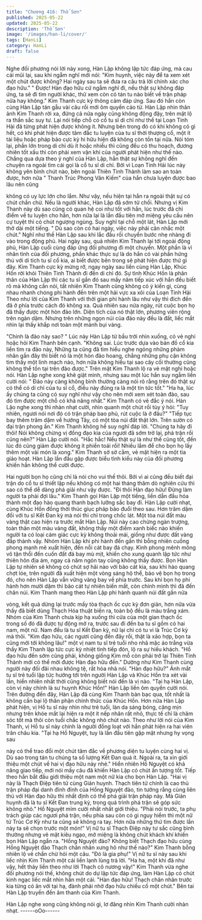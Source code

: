 ```yaml
---
title: "Chương 416: Thổ Sơn"
published: 2025-05-22
updated: 2025-05-22
description: 'Thổ Sơn'
image: '/images/han-li/cover/'
tags: [HanLi]
category: HanLi
draft: false
---
```


Nghe đối phương nói lời này xong, Hàn Lập không lập tức đáp
ứng, mà cau cái mũi lại, sau khi ngẫm nghĩ mới nói:
"Kim huynh, việc này để ta xem xét một chút được không? Hai
ngày sau ta sẽ đưa ra câu trả lời chính xác cho đạo hữu."
" Được! Hàn đạo hữu cứ ngẫm nghĩ đi, nếu thật sự không đáp
ứng, ta sẽ đi tìm người khác, thử xem còn có tán tu nào biết về
trận pháp nữa hay không." Kim Thanh cực kỳ thông cảm đáp ứng.
Sau đó hắn còn cùng Hàn Lập tán gẫu vài câu rồi mới ôm quyền
cáo từ.
Hàn Lập nhìn thân ảnh Kim Thanh rời xa, đứng cả nửa ngày cũng
không động đậy, trên mặt lộ ra thần sắc suy tư.
Lại nói tiếp chỗ có cổ tu sĩ di chỉ như thế tại Loạn Tinh Hải đã
từng phát hiện được không ít.
Nhưng bên trong đó có khi không có gì hết, có khi phát hiện được
tâm đắc tu luyện của tu sĩ thời thượng cổ, một ít tài liệu hoặc
pháp bảo cực kỳ hi hữu hiện đã không còn tồn tại nữa.
Nói tóm lại, phần lớn trong di chỉ dù ít hoặc nhiều thì cũng đều có
thu hoạch, đương nhiên tốt xấu thì còn phải xem vận khí của
người phát hiện như thế nào.
Chẳng qua dựa theo ý nghĩ của Hàn Lập, hắn thật sự không nghĩ
đến chuyện ra ngoài tìm cái gọi là cổ tu sĩ di chỉ.
Bởi vì Loạn Tinh Hải lúc này không yên bình chút nào, bên ngoài
Thiên Tinh Thành làm sao an toàn được, hơn nữa " Thanh Trúc
Phong Vân Kiếm" của hắn chưa luyện được bao lâu nên cũng

không có uy lực lớn cho lắm.
Như vậy, nếu hiện tại hắn ra ngoài thật sự có chút chần chừ.
Nếu là người khác, Hàn Lập đã sớm từ chối. Nhưng vị Kim Thanh
này dù sao cũng có quan hệ coi như tốt với hắn, lúc trước đã chỉ
điểm về tu luyện cho hắn, hơn nữa lại là lần đầu tiên mở miệng
yêu cầu nên cự tuyệt thì có chút ngượng ngùng.
Suy nghĩ tại chỗ một lát, Hàn Lập mới thở dài một tiếng.
" Dù sao còn có hai ngày, việc này phải cân nhắc một chút."
Nghĩ như thế Hàn Lập sau khi lắc đầu rồi chuyển bước nhẹ
nhàng đi vào trong động phủ.
Hai ngày sau, quả nhiên Kim Thanh lại tới ngoài động phủ, Hàn
Lập cuối cùng đáp ứng đối phương đi một chuyến.
Một phần là vì nhân tình của đối phương, phần khác thực sự là
do hắn có vài phần hứng thú với di tích tu sĩ cổ kia, ai biết được
bên trong sẽ phát hiện được thứ gì đây.
Kim Thanh cực kỳ mừng rỡ, ngay ngày sau liền cùng Hàn Lập,
Khúc Hồn rời khỏi Thiên Tinh Thành đi đến di chỉ đó.
Sự tình Khúc Hồn là phân thân của Hàn Lập thì các tu sĩ gần đó
sau mấy năm tiếp xúc với hắn đều biết rõ mà không cần nói, tất
nhiên Kim Thanh cũng không có ý kiến gì, cùng nhau nhanh
chóng phi hành đến trên một hải vực xa xôi của Loạn Tinh Hải
Theo như lời của Kim Thanh với thời gian phi hành lâu như vậy
thì đích đến đã ở phía trước cách đó không xa.
Quả nhiên sau nửa ngày, rút cuộc bọn họ đã thấy được một hòn
đảo lớn.
Diện tích của nó thật lớn, phương viên rộng trên ngàn dặm.
Nhưng trên những ngọn núi của đảo này đều là đất, liếc mắt nhìn
lại thấy khắp nơi toàn một mảnh bụi vàng.

"Chính là đảo này sao? " Lúc này Hàn Lập từ bầu trời nhìn xuống,
có vẻ nghi hoặc hỏi Kim Thanh bên cạnh.
"Không sai. Lúc trước dựa vào bản đồ cổ kia liền tìm ra đảo này,
Những ta cũng đã tìm hiểu nghe ngóng những phàm nhân gần
đây thì biết nó là một hòn đảo hoang, chẳng những phụ cận
không tìm thấy một linh mạch nào, hơn nữa không hiểu tại sao
cây cối thường cũng không thể tồn tại trên đảo được." Trên mặt
Kim Thanh lộ ra vẻ mặt nghi hoặc nói.
Hàn Lập nghe xong khẽ giật mình, nhưng sau một lúc hắn suy
ngẫm liền cười nói:
" Đảo này càng không bình thường càng nói rõ rằng trên đó thật
sự có thể có di chỉ của tu sĩ cổ, điều này đúng ra là một tin tức
tốt."
"Ha ha, lúc ấy chúng ta cũng có suy nghĩ như vậy cho nên mới
xem xét toàn đảo, sau đó tìm được một chỗ có khả năng nhất."
Kim Thanh có vẻ đắc ý nói.
Hàn Lậo nghe xong thì nhàn nhạt cười, nhìn quanh một chút rồi
tùy ý hỏi:
"Tuy nhiên, ngươi nói nơi đó có trận pháp bao phủ, rút cuộc là ở
đâu?"
"Tiếp tục bay thêm trăm dặm về hướng Tây, có một tòa núi đất
thật lớn. Trên sườn có đại trận phong ấn." Kim Thanh không hề
suy nghĩ đáp lời.
"Chúng ta hãy đi thôi! Nói không chừng vị đồng đạo kia của ngươi
đã sớm trở lại, phá trận rồi cũng nên?" Hàn Lập cười nói.
"Hắc hắc! Nếu thật sự là như thế cũng tốt, đến lúc đó cũng giảm
được không ít phiền toái rồi! Nhiều lắm để cho bọn họ lấy thêm
một vài món là xong." Kim Thanh sờ sờ cằm, vẻ mặt hiện ra một
tia giảo hoạt. Hàn Lập lần đầu gặp được biểu tình kiểu này của
đối phương khiến hắn không thể cười được.

Hai người bọn họ cũng chỉ là nói cho vui thế thôi.
Bởi vì ai cũng đều biết đại trận do cổ tu sĩ thiết lập nếu không có
một hai tháng thăm dò nghiên cứu thì sao có thể dễ dàng phá giải
như vậy được.
"Đi thôi Hàn đạo hữu! Đừng làm người ta phải đợi lâu." Kim Thanh
gọi Hàn Lập một tiếng, liền dẫn đầu hóa thành một đạo hào
quang thanh bạch lưỡng sắc bay đi.
Hàn Lập cười nhạt, cùng Khúc Hồn đồng thời thúc giục pháp bảo
đuổi theo sau.
Hơn trăm dặm đối với tu sĩ Kết Đan kỳ mà nói thì chỉ trong chốc
lát.
Một tòa núi đất màu vàng thật cao hiện ra trước mắt Hàn Lập.
Núi này cao chừng ngàn trượng, toàn thân một màu vàng đất,
không thấy một điểm xanh biếc nào khiến người ta có loại cảm
giác cực kỳ không thoải mái, giống như được đất vàng đắp thành
vậy.
Nhóm Hàn Lập khi phi hành đến gần thì bỗng nhiên cuồng phong
mạnh mẽ xuất hiện, đến nỗi cát bay đá chạy.
Kình phong mênh mông vô tận thổi đến cuốn đất đá bay mù mịt,
khiến cho xung quanh lập tức như thiên hôn địa ám, ngay cả năm
ngón tay cũng không thấy được.
Bọn Hàn Lập tự nhiên sẽ không có chút sợ hãi nào với bão cát
kia, sau khi hào quang chợt lóe, trên người đã xuất hiện một vòng
sáng hộ thể, bảo vệ bọn họ trong đó, cho nên Hàn Lập vẫn vững
vàng bay về phía trước.
Sau khi bọn họ phi hành hơn mười dặm thì bão cát tự nhiên biến
mất, còn chính mình thì đã đến chân núi.
Kim Thanh mang theo Hàn Lập phi hành quanh núi đất gần nửa

vòng, kết quả dừng lại trước mấy tòa thạch ốc cực kỳ đơn giản,
hơn nữa vừa thấy đã biết dùng Thạch Hóa thuật biến ra, toàn bộ
đều là màu trắng xám.
Nhóm của Kim Thanh chưa kịp hạ xuống thì cửa của một gian
thạch ốc trong số đó đã được tự động mở ra, trước sau đi đến ba
tu sĩ gồm có hai nam, một nữ.
Nam đều là tu sĩ Kết Đan kỳ, nữ lại chỉ có tu vi là Trúc Cơ kỳ mà
thôi.
"Kim đạo hữu, các ngươi cũng đến đây rồi, thật là xảo hợp, bọn ta
cũng mới tới không lâu!" một vị nam tu sĩ trẻ tuổi nho nhã mặc áo
trắng vừa thấy Kim Thanh lập tức cực kỳ nhiệt tình tiếp đón, lộ ra
sự hiếu khách.
"Hồ đạo hữu đến sớm cũng phải, không giống Kim mỗ còn phải
trở lại Thiên Tinh Thành mới có thể mời được Hàn đạo hữu đến."
Dường như Kim Thanh cùng người này đối đãi nhau không tệ, rất
hòa nhã nói.
"Hàn đạo hữu?" Ánh mắt tu sĩ trẻ tuổi lập tức hướng tới trên
người Hàn Lập và Khúc Hồn tra xét vài lần, hiển nhiên nhất thời
cũng không biết nói đến là vị nào.
"Tại hạ Hàn Lập, còn vị này chính là sư huynh Khúc Hồn!" Hàn
Lập liền ôm quyền cười nói.
Trên đường đến đây, Hàn Lập đã cùng Kim Thanh bàn bạc qua,
tốt nhất là không cần bại lộ thân phận chính thức của Khúc Hồn.
Hơn nữa Hàn Lập phát hiện, vị Hồ tu sĩ này nhìn như trẻ tuổi, làn
da sáng bóng, căng mịn nhưng trên khóe mắt lại hiện ra một ít
nếp nhăn rất nhỏ, thực tế chỉ là chăm sóc tốt mà thôi còn tuổi
chắc không nhỏ chút nào.
Theo như lời nói của Kim Thanh, vị Hồ tu sĩ này chính là người
đồng loạt với hắn phát hiện ra hai viên trân châu kia.
"Tại hạ Hồ Nguyệt, tuy là lần đầu tiên gặp mặt nhưng hy vọng sau

này có thể trao đổi một chút tâm đắc về phương diện tu luyện
cùng hai vị. Dù sao trong tán tu chúng ta số lượng Kết Đan quá ít.
Ngoài ra, ta xin giới thiệu một chút về hai vị đạo hữu này nhé."
Hiển nhiên Hồ Nguyệt có khả năng giao tiếp, mới nói mấy câu đã
khiến Hàn Lập có chút ấn tượng tốt. Tiếp theo hắn bắt đầu giới
thiệu một nam một nữ kia cho bọn Hàn Lập.
"Hai vị này là Thạch Điệp tiên tử cùng Giản huynh. Thạch tiên tử
chính là cao thủ trận pháp đại danh đỉnh đỉnh của Hồng Nguyệt
đảo, tin tưởng rằng cùng liên thủ với Hàn đạo hữu thì nhất định có
thể phá giải trận pháp này. Mà Giản huynh đã là tu sĩ Kết Đan
trung kỳ, trong quá trình phá trận sẽ góp sức không nhỏ." Hồ
Nguyệt mỉm cười nhất nhất giới thiệu.
"Phải nói trước, ta phụ trách giúp các ngươi phá trận, nếu phía
sau còn có gì nguy hiểm thì một nữ tử Trúc Cơ Kỳ như ta cũng sẽ
không ra tay. Hơn nữa những thứ tìm được lần này ta sẽ chọn
trước một món!"
Vị nữ tu sĩ Thạch Điệp này tư sắc cũng bình thường nhưng vẻ
mặt kiêu ngạo, mở miệng là không chút khách khí khiến bọn Hàn
Lập ngẩn ra.
"Hồng Nguyệt đảo? Không biết Thạch đạo hữu cùng Hồng Nguyệt
đảo Thạch chân nhân xưng hô như thế nào?" Kim Thanh bỗng
nhiên lộ vẻ chần chừ hỏi một câu.
"Đó là gia phụ!" Vị nữ tu sĩ này sau khi liếc nhìn Kim Thanh một
cái liền lạnh lùng trả lời.
"Ha ha, một khi đã như vậy, hết thảy liền theo như lời Thạch cô
nương vậy!" Kim Thanh vừa nghe đối phương nói thế, không chút
do dự lập tức đáp ứng, làm Hàn Lập có chút kinh ngạc liếc mắt
nhìn hắn một cái.
"Hàn đạo hữu! Thạch chân nhân trước kia từng có ân với tại hạ,
đành phải nhờ đạo hữu chiếu cố một chút." Bên tai Hàn Lập
truyền đến âm thanh của Kim Thanh.

Hàn Lập nghe xong cũng không nói gì, lơ đãng nhìn Kim Thanh
cười nhàn nhạt.
------oOo------
